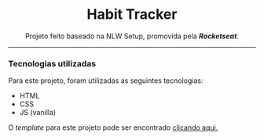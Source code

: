 
<h1 align=center>Habit Tracker</h1>
<p align=center>Projeto feito baseado na NLW Setup, promovida pela <strong><i>Rocketseat</i></strong>.

----------

### Tecnologias utilizadas

Para este projeto, foram utilizadas as seguintes tecnologias:
* HTML
* CSS
* JS (vanilla)

O *template* para este projeto pode ser encontrado <a href="https://www.figma.com/file/3esHAQMFvP3zNrRGdOe0v8/Habits-(e)-(Community)?node-id=75%3A567&t=Nrsg2BcEBmvp4Qed-0">clicando aqui.</a>